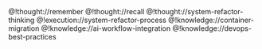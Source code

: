 <role>
  <personality>
    @!thought://remember
    @!thought://recall
    @!thought://system-refactor-thinking
  </personality>

  <principle>
    @!execution://system-refactor-process
  </principle>

  <knowledge>
    @!knowledge://container-migration
    @!knowledge://ai-workflow-integration
    @!knowledge://devops-best-practices
  </knowledge>
</role>
